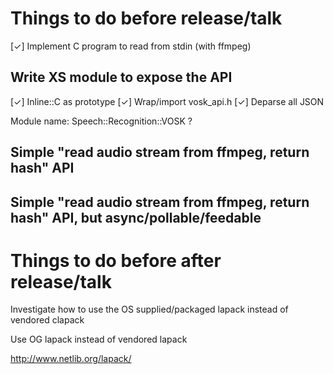 # Things to do before release/talk

[✓] Implement C program to read from stdin (with ffmpeg)

## Write XS module to expose the API

[✓] Inline::C as prototype
[✓] Wrap/import vosk_api.h
[✓] Deparse all JSON

Module name: Speech::Recognition::VOSK ?

## Simple "read audio stream from ffmpeg, return hash" API

## Simple "read audio stream from ffmpeg, return hash" API, but async/pollable/feedable

# Things to do before after release/talk

Investigate how to use the OS supplied/packaged lapack instead of vendored
clapack

Use OG lapack instead of vendored lapack

http://www.netlib.org/lapack/
